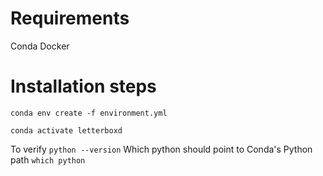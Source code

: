 # Requirements
Conda
Docker

# Installation steps
`conda env create -f environment.yml`

`conda activate letterboxd`

To verify
`python --version`
Which python should point to Conda's Python path
`which python`